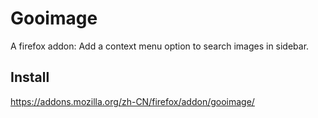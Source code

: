 # Gooimage
A firefox addon: Add a context menu option to search images in sidebar.

## Install
https://addons.mozilla.org/zh-CN/firefox/addon/gooimage/
